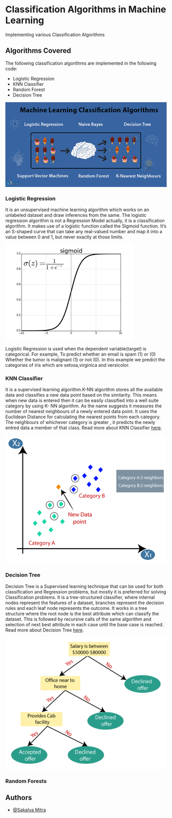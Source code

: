 
# Classification Algorithms in Machine Learning

Implementing various Classification Algorithms

## Algorithms Covered
The following classification algorithms are implemented in the following code:
- Logistic Regression
- KNN Classifier
- Random Forest
- Decision Tree


![Drag Racing](Machine-Learning-Classification-Algorithms.jpg)


### Logistic Regression
It is an unsupervised machine learning algorithm which works on an unlabeled dataset and draw inferences from the same. The logistic regression algorithm is not a Regression Model actually, it is a classification algorithm. It makes use of a logistic function called the Sigmoid function. It’s an S-shaped curve that can take any real-valued number and map it into a value between 0 and 1, but never exactly at those limits.


![Drag Racing](main-qimg-6b67bea3311c3429bfb34b6b1737fe0c.jpg)

Logistic Regression is used when the dependent variable(target) is categorical.
For example,
To predict whether an email is spam (1) or (0)
Whether the tumor is malignant (1) or not (0).
In this example we predict the categories of iris which are setosa,virginica and versicolor.

### KNN Classifier
It is a supervised learning algorithm.K-NN algorithm stores all the available data and classifies a new data point based on the similarity. This means when new data is entered then it can be easily classified into a well suite category by using K- NN algorithm. As the name suggests it measures the number of nearest neighbours of a newly entered data point. It uses the Euclidean Distance for calculating the nearest points from each category. The neighbours of whichever category is greater , it predicts the newly entred data a member of that class. Read more about KNN Classifier 
[here](https://www.javatpoint.com/k-nearest-neighbor-algorithm-for-machine-learning).


![Drag Racing](k-nearest-neighbor-algorithm-for-machine-learning5.png)



### Decision Tree
Decision Tree is a Supervised learning technique that can be used for both classification and Regression problems, but mostly it is preferred for solving Classification problems. It is a tree-structured classifier, where internal nodes represent the features of a dataset, branches represent the decision rules and each leaf node represents the outcome. It works in a tree structure where the root node is the best attribute which can classify the dataset. This is followed by recursive calls of the same algorithm and selection of next best attribute in each case until the base case is reached. Read more about Decision Tree 
[here](https://www.javatpoint.com/machine-learning-decision-tree-classification-algorithm).


![Drag Racing](Capture.PNG)


### Random Forests


## Authors

- [@Sakalya Mitra](https://github.com/Sakalya100)

  
